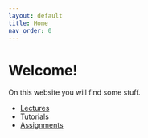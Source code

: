```yaml
---
layout: default
title: Home
nav_order: 0
---
```


# Welcome!

On this website you will find some stuff.

* [Lectures]({{site.baseurl}}/lectures/) 
* [Tutorials]({{site.baseurl}}/tutorials/) 
* [Assignments]({{site.baseurl}}/assignments/) 

